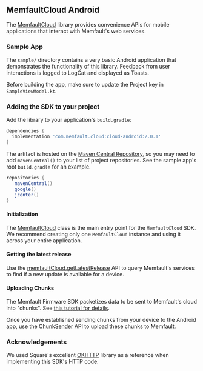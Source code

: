 ## MemfaultCloud Android

The [MemfaultCloud](https://memfault.github.io/memfault-cloud-android/) library
provides convenience APIs for mobile applications that interact with Memfault's
web services.

### Sample App

The `sample/` directory contains a very basic Android application that
demonstrates the functionality of this library. Feedback from user interactions
is logged to LogCat and displayed as Toasts.

Before building the app, make sure to update the Project key in
`SampleViewModel.kt`.

### Adding the SDK to your project

Add the library to your application's `build.gradle`:

```groovy
dependencies {
  implementation 'com.memfault.cloud:cloud-android:2.0.1'
}
```

The artifact is hosted on the
[Maven Central Repository](https://mvnrepository.com/repos/central), so you may
need to add `mavenCentral()` to your list of project repositories. See the
sample app's root `build.gradle` for an example.

```groovy
repositories {
   mavenCentral()
   google()
   jcenter()
}
```

#### Initialization

The
[MemfaultCloud](https://memfault.github.io/memfault-cloud-android/com.memfault.cloud.sdk/-memfault-cloud/index.html)
class is the main entry point for the `MemfaultCloud` SDK. We recommend creating
only one `MemfaultCloud` instance and using it across your entire application.

#### Getting the latest release

Use the
[memfaultCloud.getLatestRelease](https://memfault.github.io/memfault-cloud-android/com.memfault.cloud.sdk/-memfault-cloud/get-latest-release.html)
API to query Memfault's services to find if a new update is available for a
device.

#### Uploading Chunks

The Memfault Firmware SDK packetizes data to be sent to Memfault's cloud into
"chunks". See
[this tutorial for details](https://docs.memfault.com/docs/embedded/data-from-firmware-to-the-cloud).

Once you have established sending chunks from your device to the Android app,
use the
[ChunkSender](https://memfault.github.io/memfault-cloud-android/com.memfault.cloud.sdk/-chunk-sender/index.html)
API to upload these chunks to Memfault.

### Acknowledgements

We used Square's excellent [OKHTTP](https://square.github.io/okhttp/) library as
a reference when implementing this SDK's HTTP code.
